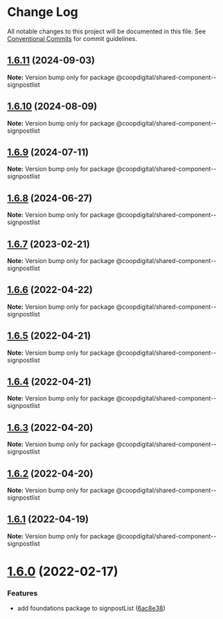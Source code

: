# Change Log

All notable changes to this project will be documented in this file.
See [Conventional Commits](https://conventionalcommits.org) for commit guidelines.

## [1.6.11](https://github.com/coopdigital/coop-frontend/compare/@coopdigital/shared-component--signpostlist@1.6.10...@coopdigital/shared-component--signpostlist@1.6.11) (2024-09-03)

**Note:** Version bump only for package @coopdigital/shared-component--signpostlist





## [1.6.10](https://github.com/coopdigital/coop-frontend/compare/@coopdigital/shared-component--signpostlist@1.6.9...@coopdigital/shared-component--signpostlist@1.6.10) (2024-08-09)

**Note:** Version bump only for package @coopdigital/shared-component--signpostlist





## [1.6.9](https://github.com/coopdigital/coop-frontend/compare/@coopdigital/shared-component--signpostlist@1.6.8...@coopdigital/shared-component--signpostlist@1.6.9) (2024-07-11)

**Note:** Version bump only for package @coopdigital/shared-component--signpostlist





## [1.6.8](https://github.com/coopdigital/coop-frontend/compare/@coopdigital/shared-component--signpostlist@1.6.7...@coopdigital/shared-component--signpostlist@1.6.8) (2024-06-27)

**Note:** Version bump only for package @coopdigital/shared-component--signpostlist





## [1.6.7](https://github.com/coopdigital/coop-frontend/compare/@coopdigital/shared-component--signpostlist@1.6.6...@coopdigital/shared-component--signpostlist@1.6.7) (2023-02-21)

**Note:** Version bump only for package @coopdigital/shared-component--signpostlist





## [1.6.6](https://github.com/coopdigital/coop-frontend/compare/@coopdigital/shared-component--signpostlist@1.6.5...@coopdigital/shared-component--signpostlist@1.6.6) (2022-04-22)

**Note:** Version bump only for package @coopdigital/shared-component--signpostlist





## [1.6.5](https://github.com/coopdigital/coop-frontend/compare/@coopdigital/shared-component--signpostlist@1.6.4...@coopdigital/shared-component--signpostlist@1.6.5) (2022-04-21)

**Note:** Version bump only for package @coopdigital/shared-component--signpostlist





## [1.6.4](https://github.com/coopdigital/coop-frontend/compare/@coopdigital/shared-component--signpostlist@1.6.3...@coopdigital/shared-component--signpostlist@1.6.4) (2022-04-21)

**Note:** Version bump only for package @coopdigital/shared-component--signpostlist





## [1.6.3](https://github.com/coopdigital/coop-frontend/compare/@coopdigital/shared-component--signpostlist@1.6.2...@coopdigital/shared-component--signpostlist@1.6.3) (2022-04-20)

**Note:** Version bump only for package @coopdigital/shared-component--signpostlist





## [1.6.2](https://github.com/coopdigital/coop-frontend/compare/@coopdigital/shared-component--signpostlist@1.6.1...@coopdigital/shared-component--signpostlist@1.6.2) (2022-04-20)

**Note:** Version bump only for package @coopdigital/shared-component--signpostlist





## [1.6.1](https://github.com/coopdigital/coop-frontend/compare/@coopdigital/shared-component--signpostlist@1.6.0...@coopdigital/shared-component--signpostlist@1.6.1) (2022-04-19)

**Note:** Version bump only for package @coopdigital/shared-component--signpostlist





# [1.6.0](https://github.com/coopdigital/coop-frontend/compare/@coopdigital/shared-component--signpostlist@1.5.5...@coopdigital/shared-component--signpostlist@1.6.0) (2022-02-17)


### Features

* add foundations package to signpostList ([6ac8e38](https://github.com/coopdigital/coop-frontend/commit/6ac8e38d444f329deaf67a1f7ae007661d4ea76e))
